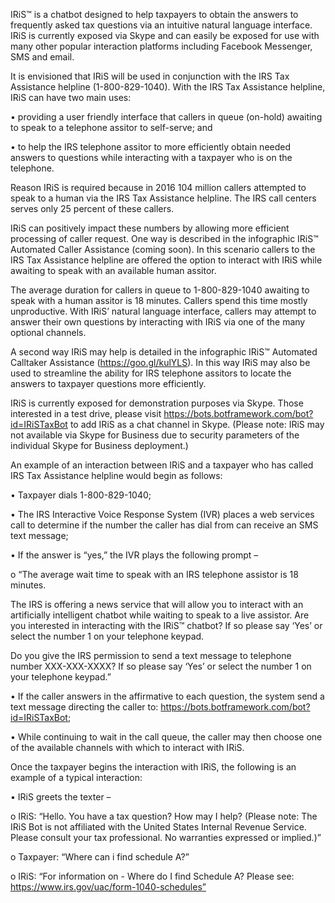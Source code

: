 IRiS™ is a chatbot designed to help taxpayers to obtain the answers to frequently asked tax questions via an intuitive natural language interface. IRiS is currently exposed via Skype and can easily be exposed for use with many other popular interaction platforms including Facebook Messenger, SMS and email.

It is envisioned that IRiS will be used in conjunction with the IRS Tax Assistance helpline (1-800-829-1040).  With the IRS Tax Assistance helpline, IRiS can have two main uses:

 •	providing a user friendly interface that callers in queue (on-hold) awaiting to speak to a telephone assitor to self-serve; and
 
 •	to help the IRS telephone assitor to more efficiently obtain needed answers to questions while interacting with a taxpayer who is on the telephone.

Reason IRiS is required because in 2016 104 million callers attempted to speak to a human via the IRS Tax Assistance helpline.  The IRS call centers serves only 25 percent of these callers.

IRiS can positively impact these numbers by allowing more efficient processing of caller request. One way is described in the infographic IRiS™ Automated Caller Assistance (coming soon). In this scenario callers to the IRS Tax Assistance helpline are offered the option to interact with IRiS while awaiting to speak with an available human assitor.

The average duration for callers in queue to 1-800-829-1040 awaiting to speak with a human assitor is 18 minutes. Callers spend this time mostly unproductive. With IRiS’ natural language interface, callers may attempt to answer their own questions by interacting with IRiS via one of the many optional channels. 

A second way IRiS may help is detailed in the infographic IRiS™ Automated Calltaker Assistance (https://goo.gl/kulYLS). In this way IRiS may also be used to streamline the ability for IRS telephone assitors to locate the answers to taxpayer questions more efficiently. 

IRiS is currently exposed for demonstration purposes via Skype. Those interested in a test drive, please visit https://bots.botframework.com/bot?id=IRiSTaxBot to add IRiS as a chat channel in Skype. (Please note: IRiS may not available via Skype for Business due to security parameters of the individual Skype for Business deployment.) 

An example of an interaction between IRiS and a taxpayer who has called IRS Tax Assistance helpline would begin as follows:

 •	Taxpayer dials 1-800-829-1040;
 
 •	The IRS Interactive Voice Response System (IVR) places a web services call to determine if the number the caller has dial from can receive an SMS text message;
 
 •	If the answer is “yes,” the IVR plays the following prompt –
 
  o	“The average wait time to speak with an IRS telephone assistor is 18 minutes.

The IRS is offering a news service that will allow you to interact with an artificially intelligent chatbot while waiting to speak to a live assistor. Are you interested in interacting with the IRiS™ chatbot? If so please say ‘Yes’ or select the number 1 on your telephone keypad.

Do you give the IRS permission to send a text message to telephone number XXX-XXX-XXXX? If so please say ‘Yes’ or select the number 1 on your telephone keypad.”

 •	If the caller answers in the affirmative to each question, the system send a text message directing the caller to: https://bots.botframework.com/bot?id=IRiSTaxBot;
 
 •	While continuing to wait in the call queue, the caller may then choose one of the available channels with which to interact with IRiS.
 
 Once the taxpayer begins the interaction with IRiS, the following is an example of a typical interaction:
 
 •	IRiS greets the texter –
 
  o	IRiS: “Hello. You have a tax question? How may I help? (Please note: The IRiS Bot is not affiliated with the United States Internal Revenue Service. Please consult your tax professional. No warranties expressed or implied.)”
  
  o	Taxpayer: “Where can i find schedule A?”
  
  o	IRiS: “For information on - Where do I find Schedule A?  Please see: https://www.irs.gov/uac/form-1040-schedules”
